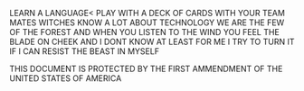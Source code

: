 LEARN A LANGUAGE< PLAY WITH A DECK OF CARDS WITH YOUR TEAM MATES
WITCHES KNOW A LOT ABOUT TECHNOLOGY
WE ARE THE FEW OF THE FOREST AND WHEN YOU LISTEN TO THE WIND YOU FEEL THE BLADE ON CHEEK AND I DONT KNOW AT LEAST FOR ME I TRY TO TURN IT IF I CAN RESIST THE BEAST IN MYSELF

THIS DOCUMENT IS PROTECTED BY THE FIRST AMMENDMENT OF THE UNITED STATES OF AMERICA
